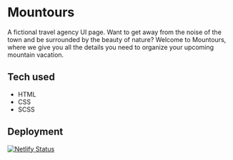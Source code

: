 # Mountours

A fictional travel agency UI page. Want to get away from the noise of the town and be surrounded by the beauty of nature? Welcome to Mountours, where we give you all the details you need to organize your upcoming mountain vacation.

## Tech used

- HTML
- CSS
- SCSS

## Deployment

[![Netlify Status](https://api.netlify.com/api/v1/badges/ddf637fd-f313-43a4-b218-593ee08b335e/deploy-status)](https://app.netlify.com/sites/mountours/deploys)
